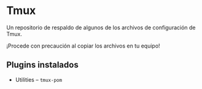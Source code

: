# Tmux

Un repositorio de respaldo de algunos de los archivos de configuración de Tmux.

¡Procede con precaución al copiar los archivos en tu equipo!

## Plugins instalados

* Utilities – `tmux-pom`
